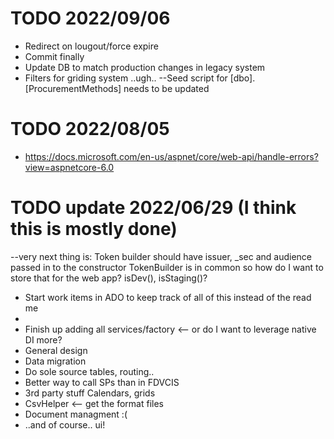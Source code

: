 # TODO  2022/09/06
- Redirect on lougout/force expire
- Commit finally
- Update DB to match production changes in legacy system
- Filters for griding system ..ugh.. 
--Seed script for [dbo].[ProcurementMethods] needs to be updated

# TODO  2022/08/05

- https://docs.microsoft.com/en-us/aspnet/core/web-api/handle-errors?view=aspnetcore-6.0



# TODO  update 2022/06/29 (I think this is mostly done)

--very next thing is: Token builder should have issuer, _sec and audience passed in to the constructor
TokenBuilder is in common so how do I want to store that for the web app? isDev(), isStaging()? 


- Start work items in ADO to keep track of all of this instead of the read me
-  
- Finish up adding all services/factory <-- or do I want to leverage native DI more?
- General design
- Data migration
- Do sole source tables, routing.. 
- Better way to call SPs than in FDVCIS
- 3rd party stuff Calendars, grids
- CsvHelper <-- get the format files
- Document managment :( 
- ..and of course.. ui!